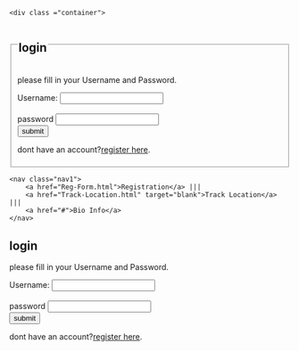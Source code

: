 <!DOCTYPE html>
<html>
<head>
	<meta charset="utf-8">
	<title></title>
</head>
<body>

	<div class ="container">
<div class ="row">
<div class =" col-md-12">
<fieldset>
	<legend><h2>login</h2></legend>
		<p>please fill in your Username and Password.</p>
	<form action = ""methods="post">
		<div class = " form-group">
			<label>Username:</label>
			<input type ="username" name="username" class = " form-control"required/>
		</div>
		<br>
		<div calss ="form- group">
			<label> password</label>
			<input type ="password" name="password" class="form-control"required>
		</div>
		<div class="form group">
			<input type="submit"name="submit" class="btn btn-primary"value="submit">
		</div>
			<p> dont have an account?<a href="Reg-Form.html">register here</a>.</p>
	</form>
</div>
</div>
</div>
</fieldset>	
</body>
</html>

<!DOCTYPE html>
<html lang = "en">

<head>
<meta charset = "UTF-8">
<title>login</title>
<link rel ="stylesheet"href="https://stackpath.bootstracdn.com/bootstrap/4.4.1/css/bootstrap.min.css">
</head>
<body>

	<nav class="nav1">
		<a href="Reg-Form.html">Registration</a> |||
		<a href="Track-Location.html" target="blank">Track Location</a> |||
		<a href="#">Bio Info</a>
	</nav>

<div class ="container">
	<div class ="row">
		<div class =" col-md-12">
<h2>login</h2>
	<p>please fill in your Username and Password.</p>
<form action = ""methods="post">
	<div class = " form-group">
		<label>Username:</label>
		<input type ="username" name="username" class = " form-control"required/>
	</div>
		<br>
	<div calss ="form- group">
		<label> password</label>
		<input type ="password" name="password" class="form-control"required>
	</div>
		<div class="form group">
		<input type="submit"name="submit" class="btn btn-primary"value="submit">
	</div>
		<p> dont have an account?<a href="Reg-Form.html">register here</a>.</p>
</form>
				</div>
			</div>
		</div>
	</body>
</html>

